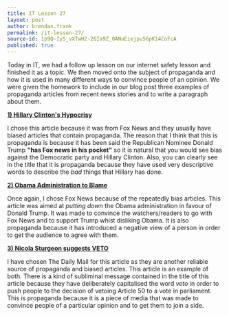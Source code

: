 ```yaml
---
title: IT Lesson 27
layout: post
author: brendan.frank
permalink: /it-lesson-27/
source-id: 1p9Q-IyS_vXTwH2-26Ia9Z_0ANuEiejpu56pK14CoFcA
published: true
---
```

Today in IT, we had a follow up lesson on our internet safety lesson and finished it as a topic. We then moved onto the subject of propaganda and how it is used in many different ways to convince people of an opinion. We were given the homework to include in our blog post three examples of propaganda articles from recent news stories and to write a paragraph about them.

[**1) Hillary Clinton's Hypocrisy**]([http://video.foxnews.com/v/5035650726001/kennedy-hillary-clintons-hypocrisy-is-magnificent/?intcmp=obinsite#sp=show-clips](http://video.foxnews.com/v/5035650726001/kennedy-hillary-clintons-hypocrisy-is-magnificent/?intcmp=obinsite#sp=show-clips))

I chose this article because it was from Fox News and they usually have biased articles that contain propaganda. The reason that I think that this is propaganda is because it has been said the Republican Nominee Donald Trump **"has Fox news in his pocket"** so it is natural that you would see bias against the Democratic party and Hillary Clinton. Also, you can clearly see in the title that it is propaganda because they have used very descriptive words to describe the *bad* things that Hillary has done.

[**2) Obama Administration to Blame**]([http://video.foxnews.com/v/5038439756001/obama-administration-to-blame-for-coup-attempt-in-turkey/?#sp=show-clips](http://video.foxnews.com/v/5038439756001/obama-administration-to-blame-for-coup-attempt-in-turkey/?#sp=show-clips))

Once again, I chose Fox News because of the repeatedly bias articles. This article was aimed at *putting down* the Obama administration in favour of Donald Trump. It was made to convince the watchers/readers to go with Fox News and to support Trump whist disliking Obama. It is also propaganda because it has introduced a negative view of a person in order to get the audience to agree with them.

[**3) Nicola Sturgeon suggests VETO**]([http://www.dailymail.co.uk/news/article-3694344/Nicola-Sturgeon-suggests-veto-trigger-Brexit-process-Theresa-Scotland-strong-position.html](http://www.dailymail.co.uk/news/article-3694344/Nicola-Sturgeon-suggests-veto-trigger-Brexit-process-Theresa-Scotland-strong-position.html))

I have chosen The Daily Mail for this article as they are another reliable source of propaganda and biased articles. This article is an example of both. There is a kind of subliminal message contained in the title of this article because they have deliberately capitalised the word *veto* in order to push people to the decision of vetoing Article 50 to a vote in parliament. This is propaganda because it is a piece of media that was made to convince people of a particular opinion and to get them to join a side.

